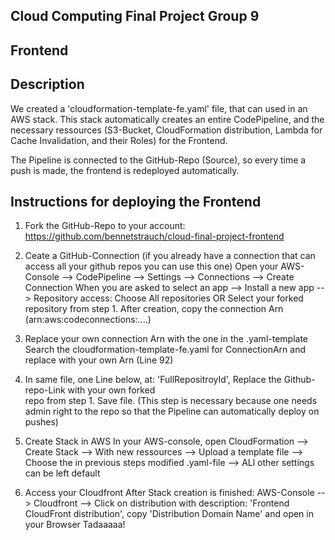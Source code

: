 ## Cloud Computing Final Project Group 9

## Frontend

## Description

We created a 'cloudformation-template-fe.yaml' file,
that can used in an AWS stack.
This stack automatically creates an entire CodePipeline,
and the necessary ressources
(S3-Bucket, CloudFormation distribution, Lambda for Cache Invalidation, and their Roles)
for the Frontend.

The Pipeline is connected to the GitHub-Repo (Source), so every time a push is made,
the frontend is redeployed automatically.

## Instructions for deploying the Frontend

1. Fork the GitHub-Repo to your account:
   https://github.com/bennetstrauch/cloud-final-project-frontend

2. Ceate a GitHub-Connection
   (if you already have a connection that can access all your github repos you can use this one)
   Open your AWS-Console --> CodePipeline --> Settings --> Connections --> Create Connection
   When you are asked to select an app --> Install a new app --> Repository access: Choose All repositories OR Select your forked repository from step 1.
   After creation, copy the connection Arn (arn:aws:codeconnections:....)

3. Replace your own connection Arn with the one in the .yaml-template
   Search the cloudformation-template-fe.yaml for ConnectionArn and replace with your own Arn (Line 92)
4. In same file, one Line below, at: 'FullRepositroyId', Replace the Github-repo-Link with your own forked  
   repo from step 1. Save file.
   (This step is necessary because one needs admin right to the repo so that the Pipeline can automatically deploy on pushes)

5. Create Stack in AWS
   In your AWS-console, open CloudFormation --> Create Stack --> With new ressources --> Upload a template file --> Choose the in previous steps modified .yaml-file --> ALl other settings can be left default

6. Access your Cloudfront
   After Stack creation is finished:
   AWS-Console --> Cloudfront --> Click on distribution with description: 'Frontend CloudFront distribution',
   copy 'Distribution Domain Name' and open in your Browser
   Tadaaaaa!
